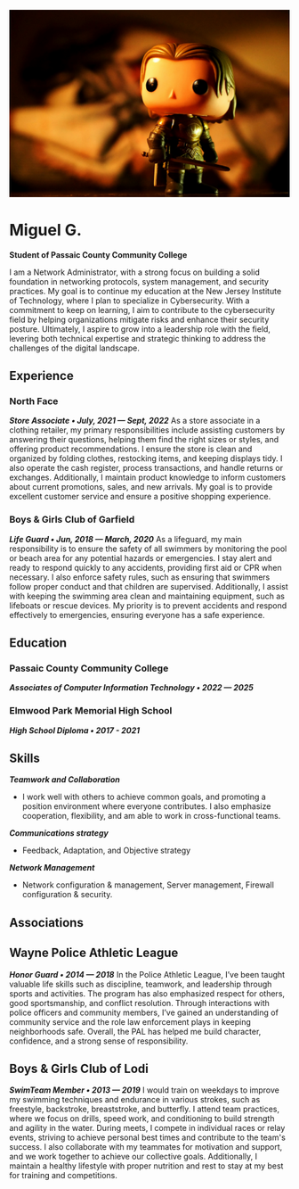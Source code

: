 ![Photo](me.png)
# Miguel G.

**Student of Passaic County Community College**

 I am a Network Administrator, with a strong focus on building a solid foundation in networking protocols, system management, and security practices. My goal is to continue my education at the New Jersey Institute of Technology, where I plan to specialize in Cybersecurity. With a commitment to keep on learning, I aim to contribute to the cybersecurity field by helping organizations mitigate risks and enhance their security posture. Ultimately, I aspire to grow into a leadership role with the field, levering both technical expertise and strategic thinking to address the challenges of the digital landscape.



## Experience
### North Face
***Store Associate • July, 2021 — Sept, 2022***
As a store associate in a clothing retailer, my primary responsibilities include assisting customers by answering their questions, helping them find the right sizes or styles, and offering product recommendations. I ensure the store is clean and organized by folding clothes, restocking items, and keeping displays tidy. I also operate the cash register, process transactions, and handle returns or exchanges. Additionally, I maintain product knowledge to inform customers about current promotions, sales, and new arrivals. My goal is to provide excellent customer service and ensure a positive shopping experience. 

### Boys & Girls Club of Garfield
***Life Guard • Jun, 2018 — March, 2020***
As a lifeguard, my main responsibility is to ensure the safety of all swimmers by monitoring the pool or beach area for any potential hazards or emergencies. I stay alert and ready to respond quickly to any accidents, providing first aid or CPR when necessary. I also enforce safety rules, such as ensuring that swimmers follow proper conduct and that children are supervised. Additionally, I assist with keeping the swimming area clean and maintaining equipment, such as lifeboats or rescue devices. My priority is to prevent accidents and respond effectively to emergencies, ensuring everyone has a safe experience. 



## Education
### Passaic County Community College
***Associates of Computer Information Technology • 2022 — 2025***

### Elmwood Park Memorial High School
***High School Diploma • 2017 - 2021***



## Skills
***Teamwork and Collaboration***
* I work well with others to achieve common goals, and promoting a position environment where everyone contributes. I also emphasize cooperation, flexibility, and am able to work in cross-functional teams.

***Communications strategy***
* Feedback, Adaptation, and Objective strategy

***Network Management***
* Network configuration & management, Server management, Firewall configuration & security. 



## Associations
## Wayne Police Athletic League
***Honor Guard • 2014 — 2018***
In the Police Athletic League, I’ve been taught valuable life skills such as discipline, teamwork, and leadership through sports and activities. The program has also emphasized respect for others, good sportsmanship, and conflict resolution. Through interactions with police officers and community members, I’ve gained an understanding of community service and the role law enforcement plays in keeping neighborhoods safe. Overall, the PAL has helped me build character, confidence, and a strong sense of responsibility.

## Boys & Girls Club of Lodi
***SwimTeam Member • 2013 — 2019***
I would train on weekdays to improve my swimming techniques and endurance in various strokes, such as freestyle, backstroke, breaststroke, and butterfly. I attend team practices, where we focus on drills, speed work, and conditioning to build strength and agility in the water. During meets, I compete in individual races or relay events, striving to achieve personal best times and contribute to the team's success. I also collaborate with my teammates for motivation and support, and we work together to achieve our collective goals. Additionally, I maintain a healthy lifestyle with proper nutrition and rest to stay at my best for training and competitions.
